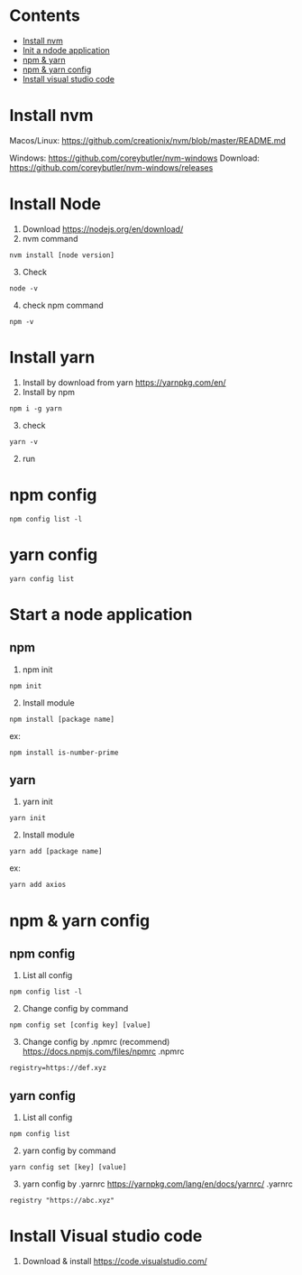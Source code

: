 # Contents
- [Install nvm](#)
- [Init a ndode application](#)
- [npm & yarn]()
- [npm & yarn config]()
- [Install visual studio code](#)

# Install nvm
Macos/Linux: https://github.com/creationix/nvm/blob/master/README.md

Windows: https://github.com/coreybutler/nvm-windows
Download: https://github.com/coreybutler/nvm-windows/releases

# Install Node
1. Download
https://nodejs.org/en/download/
2. nvm command
```
nvm install [node version]
```
3. Check
```
node -v
```
4. check npm command
```
npm -v
```
# Install yarn
1. Install by download from yarn
https://yarnpkg.com/en/
2. Install by npm
```
npm i -g yarn
```
3. check
```
yarn -v
```
2. run
# npm config
```
npm config list -l
```
# yarn config
```
yarn config list
```
# Start a node application
## npm
1. npm init
```
npm init
```
2. Install module
```
npm install [package name]
```
ex: 
```
npm install is-number-prime
```

## yarn
1. yarn init
```
yarn init
```
2. Install module
```
yarn add [package name]
```
ex:
```
yarn add axios
```

# npm & yarn config
## npm config
1. List all config
```
npm config list -l
```
2. Change config by command
```
npm config set [config key] [value]
```
3. Change config by .npmrc (recommend)
https://docs.npmjs.com/files/npmrc
.npmrc
```
registry=https://def.xyz
```

## yarn config
1. List all config
```
npm config list
```
2. yarn config by command
```
yarn config set [key] [value]
```
3. yarn config by .yarnrc
https://yarnpkg.com/lang/en/docs/yarnrc/
.yarnrc
```
registry "https://abc.xyz"
```
# Install Visual studio code
1. Download & install
https://code.visualstudio.com/
